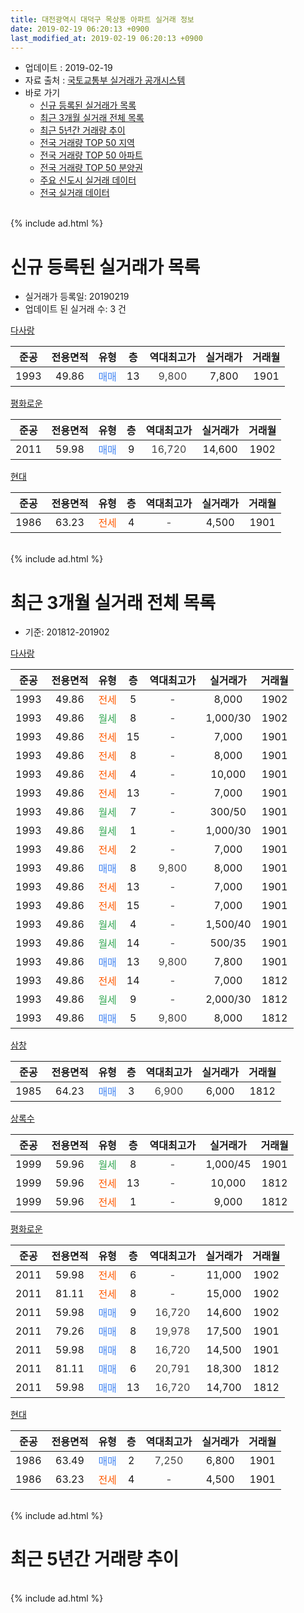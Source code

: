 ```yaml
---
title: 대전광역시 대덕구 목상동 아파트 실거래 정보
date: 2019-02-19 06:20:13 +0900
last_modified_at: 2019-02-19 06:20:13 +0900
---
```


* 업데이트 : 2019-02-19
* 자료 출처 : [국토교통부 실거래가 공개시스템](http://rt.molit.go.kr)
* 바로 가기
    * [신규 등록된 실거래가 목록](#신규-등록된-실거래가-목록)
    * [최근 3개월 실거래 전체 목록](#최근-3개월-실거래-전체-목록)
    * [최근 5년간 거래량 추이](#최근-5년간-거래량-추이)
    * [전국 거래량 TOP 50 지역](https://ayogom.github.io/apt-trade-info/최근-3개월-전국에서-가장-거래가-많이-발생한-지역)
    * [전국 거래량 TOP 50 아파트](https://ayogom.github.io/apt-trade-info/최근-3개월-전국에서-가장-거래가-많이-발생한-아파트)
    * [전국 거래량 TOP 50 분양권](https://ayogom.github.io/apt-trade-info/최근-3개월-전국에서-가장-거래가-많이-발생한-분양권)
    * [주요 신도시 실거래 데이터](https://ayogom.github.io/apt-trade-info/주요-신도시)
    * [전국 실거래 데이터](https://ayogom.github.io/apt-trade-info/전국)
<br>
{% include ad.html %}
<br>

# 신규 등록된 실거래가 목록
* 실거래가 등록일: 20190219
* 업데이트 된 실거래 수: 3 건


[다사랑](https://search.naver.com/search.naver?query=%EB%8C%80%EC%A0%84%EA%B4%91%EC%97%AD%EC%8B%9C+%EB%8C%80%EB%8D%95%EA%B5%AC+%EB%AA%A9%EC%83%81%EB%8F%99+%EB%8B%A4%EC%82%AC%EB%9E%91)

|준공|전용면적|유형|층|역대최고가|실거래가|거래월|
|:---:|:---:|:---:|:---:|:---:|:---:|:---:|
|1993|49.86|<span style="color:#4285f3">매매</span>|13|<span style="color:#444444">9,800</span>|7,800|1901|

[평화로운](https://search.naver.com/search.naver?query=%EB%8C%80%EC%A0%84%EA%B4%91%EC%97%AD%EC%8B%9C+%EB%8C%80%EB%8D%95%EA%B5%AC+%EB%AA%A9%EC%83%81%EB%8F%99+%ED%8F%89%ED%99%94%EB%A1%9C%EC%9A%B4)

|준공|전용면적|유형|층|역대최고가|실거래가|거래월|
|:---:|:---:|:---:|:---:|:---:|:---:|:---:|
|2011|59.98|<span style="color:#4285f3">매매</span>|9|<span style="color:#444444">16,720</span>|14,600|1902|

[현대](https://search.naver.com/search.naver?query=%EB%8C%80%EC%A0%84%EA%B4%91%EC%97%AD%EC%8B%9C+%EB%8C%80%EB%8D%95%EA%B5%AC+%EB%AA%A9%EC%83%81%EB%8F%99+%ED%98%84%EB%8C%80)

|준공|전용면적|유형|층|역대최고가|실거래가|거래월|
|:---:|:---:|:---:|:---:|:---:|:---:|:---:|
|1986|63.23|<span style="color:#ff5a00">전세</span>|4|<span style="color:#444444">-</span>|4,500|1901|


<br>
{% include ad.html %}
<br>

# 최근 3개월 실거래 전체 목록
* 기준: 201812-201902


[다사랑](https://search.naver.com/search.naver?query=%EB%8C%80%EC%A0%84%EA%B4%91%EC%97%AD%EC%8B%9C+%EB%8C%80%EB%8D%95%EA%B5%AC+%EB%AA%A9%EC%83%81%EB%8F%99+%EB%8B%A4%EC%82%AC%EB%9E%91)

|준공|전용면적|유형|층|역대최고가|실거래가|거래월|
|:---:|:---:|:---:|:---:|:---:|:---:|:---:|
|1993|49.86|<span style="color:#ff5a00">전세</span>|5|<span style="color:#444444">-</span>|8,000|1902|
|1993|49.86|<span style="color:#34a853">월세</span>|8|<span style="color:#444444">-</span>|1,000/30|1902|
|1993|49.86|<span style="color:#ff5a00">전세</span>|15|<span style="color:#444444">-</span>|7,000|1901|
|1993|49.86|<span style="color:#ff5a00">전세</span>|8|<span style="color:#444444">-</span>|8,000|1901|
|1993|49.86|<span style="color:#ff5a00">전세</span>|4|<span style="color:#444444">-</span>|10,000|1901|
|1993|49.86|<span style="color:#ff5a00">전세</span>|13|<span style="color:#444444">-</span>|7,000|1901|
|1993|49.86|<span style="color:#34a853">월세</span>|7|<span style="color:#444444">-</span>|300/50|1901|
|1993|49.86|<span style="color:#34a853">월세</span>|1|<span style="color:#444444">-</span>|1,000/30|1901|
|1993|49.86|<span style="color:#ff5a00">전세</span>|2|<span style="color:#444444">-</span>|7,000|1901|
|1993|49.86|<span style="color:#4285f3">매매</span>|8|<span style="color:#444444">9,800</span>|8,000|1901|
|1993|49.86|<span style="color:#ff5a00">전세</span>|13|<span style="color:#444444">-</span>|7,000|1901|
|1993|49.86|<span style="color:#ff5a00">전세</span>|15|<span style="color:#444444">-</span>|7,000|1901|
|1993|49.86|<span style="color:#34a853">월세</span>|4|<span style="color:#444444">-</span>|1,500/40|1901|
|1993|49.86|<span style="color:#34a853">월세</span>|14|<span style="color:#444444">-</span>|500/35|1901|
|1993|49.86|<span style="color:#4285f3">매매</span>|13|<span style="color:#444444">9,800</span>|7,800|1901|
|1993|49.86|<span style="color:#ff5a00">전세</span>|14|<span style="color:#444444">-</span>|7,000|1812|
|1993|49.86|<span style="color:#34a853">월세</span>|9|<span style="color:#444444">-</span>|2,000/30|1812|
|1993|49.86|<span style="color:#4285f3">매매</span>|5|<span style="color:#444444">9,800</span>|8,000|1812|

[삼창](https://search.naver.com/search.naver?query=%EB%8C%80%EC%A0%84%EA%B4%91%EC%97%AD%EC%8B%9C+%EB%8C%80%EB%8D%95%EA%B5%AC+%EB%AA%A9%EC%83%81%EB%8F%99+%EC%82%BC%EC%B0%BD)

|준공|전용면적|유형|층|역대최고가|실거래가|거래월|
|:---:|:---:|:---:|:---:|:---:|:---:|:---:|
|1985|64.23|<span style="color:#4285f3">매매</span>|3|<span style="color:#444444">6,900</span>|6,000|1812|

[상록수](https://search.naver.com/search.naver?query=%EB%8C%80%EC%A0%84%EA%B4%91%EC%97%AD%EC%8B%9C+%EB%8C%80%EB%8D%95%EA%B5%AC+%EB%AA%A9%EC%83%81%EB%8F%99+%EC%83%81%EB%A1%9D%EC%88%98)

|준공|전용면적|유형|층|역대최고가|실거래가|거래월|
|:---:|:---:|:---:|:---:|:---:|:---:|:---:|
|1999|59.96|<span style="color:#34a853">월세</span>|8|<span style="color:#444444">-</span>|1,000/45|1901|
|1999|59.96|<span style="color:#ff5a00">전세</span>|13|<span style="color:#444444">-</span>|10,000|1812|
|1999|59.96|<span style="color:#ff5a00">전세</span>|1|<span style="color:#444444">-</span>|9,000|1812|

[평화로운](https://search.naver.com/search.naver?query=%EB%8C%80%EC%A0%84%EA%B4%91%EC%97%AD%EC%8B%9C+%EB%8C%80%EB%8D%95%EA%B5%AC+%EB%AA%A9%EC%83%81%EB%8F%99+%ED%8F%89%ED%99%94%EB%A1%9C%EC%9A%B4)

|준공|전용면적|유형|층|역대최고가|실거래가|거래월|
|:---:|:---:|:---:|:---:|:---:|:---:|:---:|
|2011|59.98|<span style="color:#ff5a00">전세</span>|6|<span style="color:#444444">-</span>|11,000|1902|
|2011|81.11|<span style="color:#ff5a00">전세</span>|8|<span style="color:#444444">-</span>|15,000|1902|
|2011|59.98|<span style="color:#4285f3">매매</span>|9|<span style="color:#444444">16,720</span>|14,600|1902|
|2011|79.26|<span style="color:#4285f3">매매</span>|8|<span style="color:#444444">19,978</span>|17,500|1901|
|2011|59.98|<span style="color:#4285f3">매매</span>|8|<span style="color:#444444">16,720</span>|14,500|1901|
|2011|81.11|<span style="color:#4285f3">매매</span>|6|<span style="color:#444444">20,791</span>|18,300|1812|
|2011|59.98|<span style="color:#4285f3">매매</span>|13|<span style="color:#444444">16,720</span>|14,700|1812|

[현대](https://search.naver.com/search.naver?query=%EB%8C%80%EC%A0%84%EA%B4%91%EC%97%AD%EC%8B%9C+%EB%8C%80%EB%8D%95%EA%B5%AC+%EB%AA%A9%EC%83%81%EB%8F%99+%ED%98%84%EB%8C%80)

|준공|전용면적|유형|층|역대최고가|실거래가|거래월|
|:---:|:---:|:---:|:---:|:---:|:---:|:---:|
|1986|63.49|<span style="color:#4285f3">매매</span>|2|<span style="color:#444444">7,250</span>|6,800|1901|
|1986|63.23|<span style="color:#ff5a00">전세</span>|4|<span style="color:#444444">-</span>|4,500|1901|


<br>
{% include ad.html %}
<br>

# 최근 5년간 거래량 추이


<div style="width:100%;">
    <canvas id="deal_progress" height="200"></canvas>
</div>

<script>
new Chart(document.getElementById("deal_progress"), {
    type: 'line',
    data: {
        labels: ['201402','201403','201404','201405','201406','201407','201408','201409','201410','201411','201412','201501','201502','201503','201504','201505','201506','201507','201508','201509','201510','201511','201512','201601','201602','201603','201604','201605','201606','201607','201608','201609','201610','201611','201612','201701','201702','201703','201704','201705','201706','201707','201708','201709','201710','201711','201712','201801','201802','201803','201804','201805','201806','201807','201808','201809','201810','201811','201812','201901','201902'],
        datasets: [{
            label: '매매',
            pointRadius: 1,
            data: [13, 14, 10, 11, 9, 30, 18, 16, 17, 9, 6, 21, 9, 23, 15, 13, 11, 18, 7, 3, 15, 11, 11, 10, 7, 5, 9, 3, 9, 5, 5, 5, 12, 11, 1, 6, 22, 12, 7, 12, 17, 4, 6, 9, 15, 6, 7, 5, 5, 7, 3, 4, 3, 0, 2, 2, 4, 7, 4, 5, 1],
            borderColor: "rgba(255, 201, 14, 1)",
            backgroundColor: "rgba(255, 201, 14, 0.5)",
            fill: false,
            lineTension: 0
        },{
            label: '전월세',
            pointRadius: 1,
            data: [8, 19, 9, 11, 6, 8, 4, 8, 11, 6, 9, 7, 8, 8, 5, 7, 9, 5, 7, 3, 6, 6, 4, 9, 8, 14, 5, 8, 6, 4, 4, 4, 8, 7, 7, 5, 12, 7, 6, 3, 7, 2, 7, 6, 4, 8, 3, 2, 7, 18, 4, 5, 8, 1, 5, 7, 6, 7, 4, 13, 4],
            borderColor: "rgba(0, 141, 185, 1)",
            backgroundColor: "rgba(0, 141, 185, 0.5)",
            fill: false,
            lineTension: 0
        }
        ]
    },
    options: {
        responsive: true,
        title: {
            display: false
        },
        tooltips: {
            mode: 'index',
            intersect: false
        },
        hover: {
            mode: 'nearest',
            intersect: true
        },
        scales: {
            xAxes: [{
                display: true,
                scaleLabel: {
                    display: true,
                    labelString: '년/월'
                }
            }],
            yAxes: [{
                display: true,
                ticks: {
                    suggestedMin: 0,
                },
                scaleLabel: {
                    display: true,
                    labelString: '실거래 수'
                }
            }]
        }
    }
});

</script>


<br>
{% include ad.html %}
<br>


